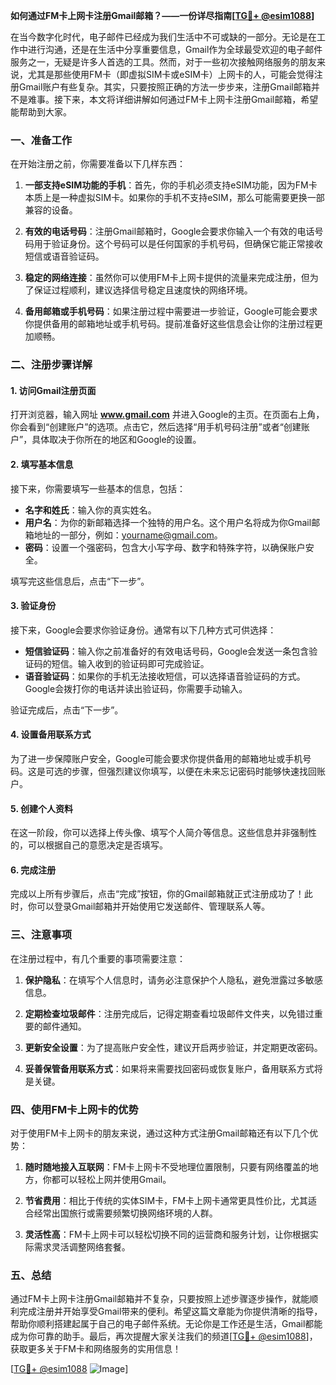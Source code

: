 **如何通过FM卡上网卡注册Gmail邮箱？——一份详尽指南[[TG💪+ @esim1088](https://t.me/s/esim1088)]**

在当今数字化时代，电子邮件已经成为我们生活中不可或缺的一部分。无论是在工作中进行沟通，还是在生活中分享重要信息，Gmail作为全球最受欢迎的电子邮件服务之一，无疑是许多人首选的工具。然而，对于一些初次接触网络服务的朋友来说，尤其是那些使用FM卡（即虚拟SIM卡或eSIM卡）上网卡的人，可能会觉得注册Gmail账户有些复杂。其实，只要按照正确的方法一步步来，注册Gmail邮箱并不是难事。接下来，本文将详细讲解如何通过FM卡上网卡注册Gmail邮箱，希望能帮助到大家。

### **一、准备工作**

在开始注册之前，你需要准备以下几样东西：

1. **一部支持eSIM功能的手机**：首先，你的手机必须支持eSIM功能，因为FM卡本质上是一种虚拟SIM卡。如果你的手机不支持eSIM，那么可能需要更换一部兼容的设备。
   
2. **有效的电话号码**：注册Gmail邮箱时，Google会要求你输入一个有效的电话号码用于验证身份。这个号码可以是任何国家的手机号码，但确保它能正常接收短信或语音验证码。

3. **稳定的网络连接**：虽然你可以使用FM卡上网卡提供的流量来完成注册，但为了保证过程顺利，建议选择信号稳定且速度快的网络环境。

4. **备用邮箱或手机号码**：如果注册过程中需要进一步验证，Google可能会要求你提供备用的邮箱地址或手机号码。提前准备好这些信息会让你的注册过程更加顺畅。

### **二、注册步骤详解**

#### **1. 访问Gmail注册页面**

打开浏览器，输入网址 **www.gmail.com** 并进入Google的主页。在页面右上角，你会看到“创建账户”的选项。点击它，然后选择“用手机号码注册”或者“创建账户”，具体取决于你所在的地区和Google的设置。

#### **2. 填写基本信息**

接下来，你需要填写一些基本的信息，包括：

- **名字和姓氏**：输入你的真实姓名。
- **用户名**：为你的新邮箱选择一个独特的用户名。这个用户名将成为你Gmail邮箱地址的一部分，例如：yourname@gmail.com。
- **密码**：设置一个强密码，包含大小写字母、数字和特殊字符，以确保账户安全。

填写完这些信息后，点击“下一步”。

#### **3. 验证身份**

接下来，Google会要求你验证身份。通常有以下几种方式可供选择：

- **短信验证码**：输入你之前准备好的有效电话号码，Google会发送一条包含验证码的短信。输入收到的验证码即可完成验证。
- **语音验证码**：如果你的手机无法接收短信，可以选择语音验证码的方式。Google会拨打你的电话并读出验证码，你需要手动输入。

验证完成后，点击“下一步”。

#### **4. 设置备用联系方式**

为了进一步保障账户安全，Google可能会要求你提供备用的邮箱地址或手机号码。这是可选的步骤，但强烈建议你填写，以便在未来忘记密码时能够快速找回账户。

#### **5. 创建个人资料**

在这一阶段，你可以选择上传头像、填写个人简介等信息。这些信息并非强制性的，可以根据自己的意愿决定是否填写。

#### **6. 完成注册**

完成以上所有步骤后，点击“完成”按钮，你的Gmail邮箱就正式注册成功了！此时，你可以登录Gmail邮箱并开始使用它发送邮件、管理联系人等。

### **三、注意事项**

在注册过程中，有几个重要的事项需要注意：

1. **保护隐私**：在填写个人信息时，请务必注意保护个人隐私，避免泄露过多敏感信息。
   
2. **定期检查垃圾邮件**：注册完成后，记得定期查看垃圾邮件文件夹，以免错过重要的邮件通知。

3. **更新安全设置**：为了提高账户安全性，建议开启两步验证，并定期更改密码。

4. **妥善保管备用联系方式**：如果将来需要找回密码或恢复账户，备用联系方式将是关键。

### **四、使用FM卡上网卡的优势**

对于使用FM卡上网卡的朋友来说，通过这种方式注册Gmail邮箱还有以下几个优势：

1. **随时随地接入互联网**：FM卡上网卡不受地理位置限制，只要有网络覆盖的地方，你都可以轻松上网并使用Gmail。

2. **节省费用**：相比于传统的实体SIM卡，FM卡上网卡通常更具性价比，尤其适合经常出国旅行或需要频繁切换网络环境的人群。

3. **灵活性高**：FM卡上网卡可以轻松切换不同的运营商和服务计划，让你根据实际需求灵活调整网络套餐。

### **五、总结**

通过FM卡上网卡注册Gmail邮箱并不复杂，只要按照上述步骤逐步操作，就能顺利完成注册并开始享受Gmail带来的便利。希望这篇文章能为你提供清晰的指导，帮助你顺利搭建起属于自己的电子邮件系统。无论你是工作还是生活，Gmail都能成为你可靠的助手。最后，再次提醒大家关注我们的频道[[TG💪+ @esim1088](https://t.me/s/esim1088)]，获取更多关于FM卡和网络服务的实用信息！

[[TG💪+ @esim1088](https://t.me/s/esim1088) ![Image](https://i.postimg.cc/4NQfJmqS/Snipaste-2025-05-13-00-14-12.png)]